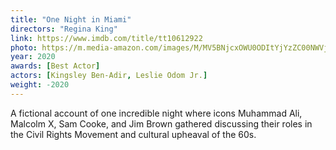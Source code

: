 ```yaml
---
title: "One Night in Miami"
directors: "Regina King"
link: https://www.imdb.com/title/tt10612922
photo: https://m.media-amazon.com/images/M/MV5BNjcxOWU0ODItYjYzZC00NWVjLThhMjktODIzZWIwOTIxNmIzXkEyXkFqcGdeQXVyMjM0Mzk3NjM@._V1_FMjpg_UX1080_.jpg
year: 2020
awards: [Best Actor]
actors: [Kingsley Ben-Adir, Leslie Odom Jr.]
weight: -2020
---
```

A fictional account of one incredible night where icons Muhammad Ali, Malcolm X, Sam Cooke, and Jim Brown gathered discussing their roles in the Civil Rights Movement and cultural upheaval of the 60s.